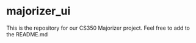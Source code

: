 # majorizer_ui

This is the repository for our CS350 Majorizer project. Feel free to add to the README.md
